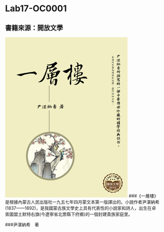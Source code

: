 # Lab17-OC0001
## 書籍來源：開放文學 

<img alt="alt_text" width="400px" src="OC0001_一層樓\OEBPS\cover.jpg" />
###《一層樓》是根據內蒙古人民出版社一九五七年四月蒙文本第一版譯出的。小說作者尹湛納希 (1837——1892)，是我國蒙古族文學史上具有代表性的小說家和詩人，出生在卓索圖盟土默特右旗(今遼寧省北票縣下府鄉)的一個封建貴族家庭里。

###尹湛納希　著
